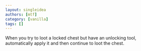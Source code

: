 ```yaml
---
layout: singleidea
authors: [mtf]
category: [vanilla]
tags: []
---
```

When you try to loot a locked chest but have an unlocking tool, automatically apply it and then continue to loot the chest.

